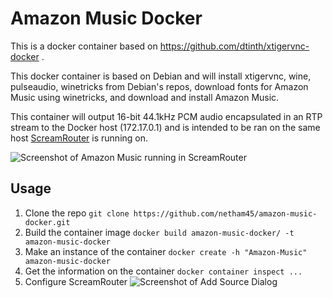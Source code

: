 # Amazon Music Docker

This is a docker container based on https://github.com/dtinth/xtigervnc-docker .

This docker container is based on Debian and will install xtigervnc, wine, pulseaudio, winetricks from Debian's repos, download fonts for Amazon Music using winetricks, and download and install Amazon Music.

This container will output 16-bit 44.1kHz PCM audio encapsulated in an RTP stream to the Docker host (172.17.0.1) and is intended to be ran on the same host [ScreamRouter](https://github.com/netham45/screamrouter) is running on.

![Screenshot of Amazon Music running in ScreamRouter](/images/amazon_music.png)

## Usage

1. Clone the repo ```git clone https://github.com/netham45/amazon-music-docker.git```
2. Build the container image ```docker build amazon-music-docker/ -t amazon-music-docker```
3. Make an instance of the container ```docker create -h "Amazon-Music" amazon-music-docker```
4. Get the information on the container ```docker container inspect ...```
4. Configure ScreamRouter ![Screenshot of Add Source Dialog](/images/config.png)
